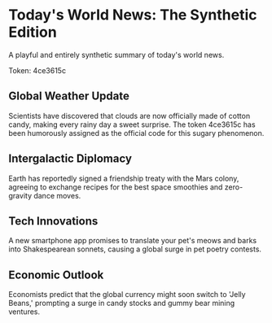 # Today's World News: The Synthetic Edition

A playful and entirely synthetic summary of today's world news.

Token: 4ce3615c

## Global Weather Update

Scientists have discovered that clouds are now officially made of cotton candy, making every rainy day a sweet surprise. The token 4ce3615c has been humorously assigned as the official code for this sugary phenomenon.

## Intergalactic Diplomacy

Earth has reportedly signed a friendship treaty with the Mars colony, agreeing to exchange recipes for the best space smoothies and zero-gravity dance moves.

## Tech Innovations

A new smartphone app promises to translate your pet's meows and barks into Shakespearean sonnets, causing a global surge in pet poetry contests.

## Economic Outlook

Economists predict that the global currency might soon switch to 'Jelly Beans,' prompting a surge in candy stocks and gummy bear mining ventures.